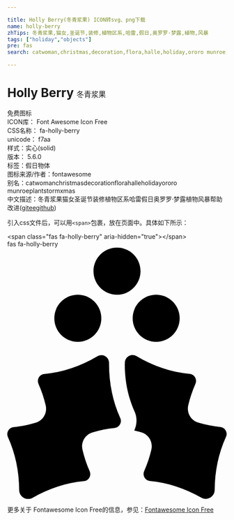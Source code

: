 ```yaml
---

title: Holly Berry(冬青浆果) ICON转svg、png下载
name: holly-berry
zhTips: 冬青浆果,猫女,圣诞节,装修,植物区系,哈雷,假日,奥罗罗·梦露,植物,风暴
tags: ["holiday","objects"]
pre: fas
search: catwoman,christmas,decoration,flora,halle,holiday,ororo munroe,plant,storm,xmas

---
```


# Holly Berry  <small style="font-size: 60%;font-weight: 100">冬青浆果</small>


<div class="detail-page">
<p>
<span><span class="badge-success badge">免费图标</span> </span>
<br/>
<span>
ICON库：
<span class="badge-secondary badge">Font Awesome Icon Free</span> 
</span>
<br/>
<span>
CSS名称：
<span class="badge-secondary badge">fa-holly-berry</span> 
</span>
<br/>
<span>
unicode：
<span class="badge-secondary badge">f7aa</span> 
<copy-btn content='f7aa' btn-title=""></copy-btn>
<copy-btn :content='String.fromCodePoint(parseInt("f7aa", 16))' btn-title="复制U"></copy-btn>
</span><br/><span>样式：<span class="badge-light badge">实心(solid)</span></span>
<br/>
<span>
版本：
<span class="badge-secondary badge">5.6.0</span> 
</span><br/><span>标签：<span class="badge-light badge"><router-link to="/tags/holiday.html">假日</router-link></span><span class="badge-light badge"><router-link to="/tags/objects.html">物体</router-link></span></span>
<br/>
<span>图标来源/作者：<span class="badge-light badge">fontawesome</span></span> 
<br/>
<span>别名：<span class="badge-light badge">catwoman</span><span class="badge-light badge">christmas</span><span class="badge-light badge">decoration</span><span class="badge-light badge">flora</span><span class="badge-light badge">halle</span><span class="badge-light badge">holiday</span><span class="badge-light badge">ororo munroe</span><span class="badge-light badge">plant</span><span class="badge-light badge">storm</span><span class="badge-light badge">xmas</span></span><br/><span class="zh-detail">中文描述：<span class="badge-primary badge">冬青浆果</span><span class="badge-primary badge">猫女</span><span class="badge-primary badge">圣诞节</span><span class="badge-primary badge">装修</span><span class="badge-primary badge">植物区系</span><span class="badge-primary badge">哈雷</span><span class="badge-primary badge">假日</span><span class="badge-primary badge">奥罗罗·梦露</span><span class="badge-primary badge">植物</span><span class="badge-primary badge">风暴</span><span class="help-link"><span>帮助改进</span>(<a href="https://gitee.com/liuwave/icon-helper/edit/master/json/fontawesome/solid/holly-berry.json" target="_blank" rel="noopener noreferrer">gitee</a><a href="https://github.com/liuwave/icon-helper/edit/master/json/fontawesome/solid/holly-berry.json" target="_blank" rel="noopener noreferrer">github</a></span>)</span><br/>
</p>
</div>
<div class="alert alert-dark">
  <i class="fas fa-holly-berry fa-xs"></i>
  <i class="fas fa-holly-berry fa-sm"></i>
  <i class="fas fa-holly-berry fa-lg"></i>
  <i class="fas fa-holly-berry fa-2x"></i>
  <i class="fas fa-holly-berry fa-3x"></i>
  <i class="fas fa-holly-berry fa-5x"></i>
  <i class="fas fa-holly-berry fa-7x"></i>
</div>
<div>
  <p>引入css文件后，可以用<code>&lt;span&gt;</code>包裹，放在页面中。具体如下所示：    
  </p>
  <div class="alert alert-primary" style="font-size: 14px">
    &lt;span class="fas fa-holly-berry" aria-hidden="true"&gt;&lt;/span&gt;
    <copy-btn content='<span class="fas fa-holly-berry" aria-hidden="true"></span>'></copy-btn>
  </div>
  <div class="alert alert-secondary">
    <i class="fas fa-holly-berry"
    style="font-size: 24px"
    aria-hidden="true"></i> fas fa-holly-berry
    <copy-btn content="fas fa-holly-berry" btn-title="复制图标名称"></copy-btn>
  </div>
</div>
<div id="svg" class="svg-wrap">
<svg xmlns="http://www.w3.org/2000/svg" viewBox="0 0 448 512"><path d="M144 192c26.5 0 48-21.5 48-48s-21.5-48-48-48-48 21.5-48 48 21.5 48 48 48zm112-48c0 26.5 21.5 48 48 48s48-21.5 48-48-21.5-48-48-48-48 21.5-48 48zm-32-48c26.5 0 48-21.5 48-48S250.5 0 224 0s-48 21.5-48 48 21.5 48 48 48zm-16.2 139.1c.1-12.4-13.1-20.1-23.8-13.7-34.3 20.3-71.4 32.7-108.7 36.2-9.7.9-15.6 11.3-11.6 20.2 6.2 13.9 11.1 28.6 14.7 43.8 3.6 15.2-5.3 30.6-20.2 35.1-14.9 4.5-30.1 7.6-45.3 9.1-9.7 1-15.7 11.3-11.7 20.2 15 32.8 22.9 69.5 23 107.7.1 14.4 15.2 23.1 27.6 16 33.2-19 68.9-30.5 104.8-33.9 9.7-.9 15.6-11.3 11.6-20.2-6.2-13.9-11.1-28.6-14.7-43.8-3.6-15.2 5.3-30.6 20.2-35.1 14.9-4.5 30.1-7.6 45.3-9.1 9.7-1 15.7-11.3 11.7-20.2-15.5-34.2-23.3-72.5-22.9-112.3zM435 365.6c-15.2-1.6-30.3-4.7-45.3-9.1-14.9-4.5-23.8-19.9-20.2-35.1 3.6-15.2 8.5-29.8 14.7-43.8 4-8.9-1.9-19.3-11.6-20.2-37.3-3.5-74.4-15.9-108.7-36.2-10.7-6.3-23.9 1.4-23.8 13.7 0 1.6-.2 3.2-.2 4.9.2 33.3 7 65.7 19.9 94 5.7 12.4 5.2 26.6-.6 38.9 4.9 1.2 9.9 2.2 14.8 3.7 14.9 4.5 23.8 19.9 20.2 35.1-3.6 15.2-8.5 29.8-14.7 43.8-4 8.9 1.9 19.3 11.6 20.2 35.9 3.4 71.6 14.9 104.8 33.9 12.5 7.1 27.6-1.6 27.6-16 .2-38.2 8-75 23-107.7 4.3-8.7-1.8-19.1-11.5-20.1z"/></svg>
</div>
<detail full-name='fa-holly-berry'></detail>
    
<div><p>更多关于  Fontawesome Icon Free的信息，参见：<a target="_blank" href="https://iconhelper.cn/fontawesome.html">Fontawesome Icon Free</a>
</p></div>
